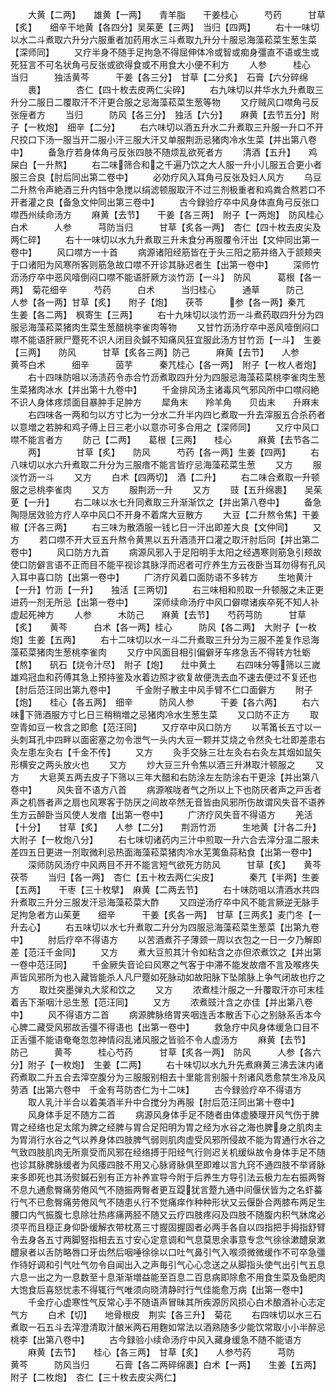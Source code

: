 <!-- { "loadSidebar": true } -->
　　大黄【二两】　　雄黄【一两】　　青羊脂　　干姜桂心　　　芍药　　　甘草【炙】　　细辛干地黄【各四分】吴茱茰【三两】　当归【四两】
　　右十一味切以水二斗煮取六升分六服重者加药用水三斗煮取九升分十服忌海藻菘菜生葱生菜【深师同】
　　又疗半身不随手足拘急不得屈伸体冷或智或痴身彊直不语或生或死狂言不可名状角弓反张或欲得食或不用食大小便不利方
　　人参　　　桂心　　　当归　　　独活黄芩　　　干姜【各三分】　甘草【二分炙】　石膏【六分碎绵
　　裹】　　　　杏仁【四十枚去皮两仁尖碎】
　　右九味切以井华水九升煮取三升分二服日二覆取汗不汗更合服之忌海藻菘菜生葱等物
　　又疗贼风口噤角弓反张痓者方
　　当归　　　防风【各三分】　独活【六分】　　麻黄【去节五分】附子【一枚炮】　细辛【二分】
　　右六味切以酒五升水二升煮取三升服一升口不开尺挍口下汤一服当开二服小汗三服大汗又单服荆沥忌猪肉冷水生菜【并出第八卷中】
　　备急疗若身体角弓反张四肢不随烦乱欲死者方
　　清酒【五升】　　鸡屎白【一升熬】
　　右二味筛合和之千遍乃饮之大人服一升小儿服五合更小者服三合良【肘后同出第二卷中】
　　必効疗风入耳角弓反张及妇人风方
　　乌豆二升熬令声絶酒三升内铛中急搅以绢滤顿服取汗不过三剂极重者和鸡粪合熬若口不开者灌之良【备急文仲同出第三卷中】
　　古今録验疗卒中风身体直角弓反张口噤西州续命汤方
　　麻黄【去节】　　干姜【各三两】　附子【一两炮】　防风桂心　　　白术　　　人参　　　芎防当归　　　甘草【炙各一两】　杏仁【四十枚去皮尖及两仁碎】
　　右十一味切以水九升煮取三升未食分再服覆令汗出【文仲同出第一卷中】
　　风口噤方一十首
　　病源诸阳经筋皆在于头三阳之筋并络入于颔颊夹于口诸阳为风寒所客则筋急故口噤不开诊其脉迟者生【出第一卷中】
　　深师竹沥汤疗卒中恶风噎倒闷口噤不能语肝厥方淡竹沥【一斗】　防风　　　葛根【各一两】　菊花细辛　　　芍药　　　白术　　　当归桂心　　　通草　　　防己　　　人参【各一两】甘草【炙】　　附子【炮】　　茯苓　　　参【各一两】秦芁　　　生姜【各二两】　枫寄生【三两】
　　右十九味切以淡竹沥一斗煮药取四升分为四服忌海藻菘菜猪肉生菜生葱醋桃李雀肉等物
　　又甘竹沥汤疗卒中恶风噎倒闷口噤不能语肝厥尸蹷死不识人闭目灸鍼不知痛风狂宜服此汤方甘竹沥【一斗】　生姜【三两】　　防风　　　甘草【炙各三两】防己　　　麻黄【去节】　　人参　　　黄芩白术　　　细辛　　　茵芋　　　秦芁桂心【各一两】　附子【一枚人者炮】
　　右十四味防咀以汤渍药令赤合竹沥煮取四升分为四服忌海藻菘菜桃李雀肉生葱生菜猪肉冰水【并出第十九卷中】
　　千金排风汤主诸毒风气邪风所中口噤闷絶不识人身体疼烦面目暴肿手足肿方
　　犀角末　　羚羊角　　贝齿末　　升麻末
　　右四味各一两和匀以方寸匕为一分水二升半内四匕煮取一升去滓服五合杀药者以意増之若肿和鸡子傅上日三老小以意亦可多合用之【深师同】
　　又疗中风口噤不能言者方
　　防己【二两】　　葛根【三两】　　桂心　　　麻黄【去节各二
　　两】　　　　甘草【炙】　　防风　　　芍药【各一两】生姜【四两】
　　右八味切以水六升煮取二升分为三服瘖不能言皆疗忌海藻菘菜生葱
　　又方
　　服淡竹沥一斗
　　又方
　　白术【四两切】　酒【二升】
　　右二味合煮取一升顿服之忌桃李雀肉
　　又方
　　服荆沥一升
　　又方
　　豉【五升绵裹】　　吴茱茰【一升】
　　右二味以水七升同煮取三升渐渐饮之【并出第八卷中】
　　备急陶隠居效验方疗人卒中风口不开身不着席大豆散方
　　大豆【二升熬令焦】干姜　　　椒【汗各三两】
　　右三味为散酒服一钱匕日一汗出即差大良【文仲同】
　　又方
　　若口噤不开大豆五升熬令黄黒以五升酒渍开口灌之取汗肘后同【并出第二卷中】
　　风口防方九首
　　病源风邪入于足阳明手太阳之经遇寒则筋急引颊故使口防僻言语不正而目不能平视诊其脉浮而迟者可疗养生方云夜卧当耳勿得有孔风入耳中喜口防【出第一卷中】
　　广济疗风着口面防语不多转方
　　生地黄汁【一升】竹沥【一升】　　独活【三两切】
　　右三味相和煎取一升顿服之未正更进药一剂无所忌【出第一卷中】
　　深师续命汤疗中风口僻噤诸疾卒死不知人补虚起死神方
　　人参　　　木防己　　麻黄【去节】　　芍药芎防　　　甘草【炙】　　黄芩　　　白术【各一两】桂心　　　防风【各二两】　大附子【一枚炮】生姜【五两】
　　右十二味切以水一斗二升煮取三升分为三服不差复作忌海藻菘菜猪肉生葱桃李雀肉
　　又疗中风面目相引偏僻牙车疼急舌不得转方牡蛎【熬】　　矾石【烧令汁尽】　附子【炮】　　灶中黄土
　　右四味分等筛以三嵗雄鸡冠血和药傅其急上预持鉴及水着边照才欲复故便洗去血不速去便过不复还也【肘后范汪同出第九卷中】
　　千金附子散主中风手臂不仁口面僻方
　　附子【炮】　　桂心【各五两】　细辛　　　防风人参　　　干姜【各六两】
　　右六味下筛酒服方寸匕日三稍稍増之忌猪肉冷水生葱生菜
　　又口防不正方
　　取空青如豆一枚含之即愈【范汪同】
　　又疗卒中风口防方
　　以苇筩长五寸以一头刺耳孔中四畔以面密塞之勿令泄气一头内大豆一颗并艾烧之令然灸七壮即差患右灸左患左灸右【千金不传】
　　又方
　　灸手交脉三壮左灸右右灸左其烟如鼠矢形横安之两头放火也
　　又方
　　炒大豆三升令焦以酒三升淋取汁顿服之
　　又方
　　大皂荚五两去皮子下筛以三年大醋和右防涂左左防涂右干更涂【并出第八卷中】
　　风失音不语方八首
　　病源喉咙者气之所以上下也防厌者声之戸舌者声之机唇者声之扇也风寒客于防厌之间故卒然无音皆由风邪所伤故谓风失音不语养生方云醉卧当风使人发瘖【出第一卷中】
　　广济疗风失音不得语方
　　羌活【十分】　　甘草【炙】　　人参【二分】　　荆沥竹沥　　　生地黄【汁各二升】大附子【一枚炮八分】
　　右七味切诸药内三汁中煎取一升六合去滓分温二服未差四五日更进一剂取微利忌热面海藻菘菜猪肉冷水芜荑鱼蒜粘食【出第一卷中】
　　深师防风汤疗中风两目不开不能言短气欲死方防风　　　甘草【炙】　　黄芩　　　茯苓
　　当归【各一两】　杏仁【五十枚去两仁尖皮】　　　　秦芁【半两】生姜【五两】　　干枣【三十枚擘】　麻黄【二两去节】
　　右十味防咀以清酒水共四升煮取三升分三服发汗忌海藻菘菜大酢
　　又四逆汤疗卒中风不能言厥逆无脉手足拘急者方山茱茰　　细辛　　　干姜【炙各一两】　甘草【三两炙】麦门冬【一升去心】
　　右五味切以水七升煮取二升分为四服忌海藻菘菜生葱菜【出第九卷中】
　　肘后疗卒不得语方
　　以苦酒煮芥子薄颈一周以衣包之一日一夕乃解即差【范汪千金同】
　　又方
　　煮大豆煎其汁令如粘含之亦但浓煮饮之【并出第一卷中范汪同】
　　千金厥失音论曰风寒之气客于中滞不能发故瘖不言及喉疼失声皆风邪所为也入藏皆能杀人凡尸蹷如死脉动如故阳脉下坠隂脉上争气闭故也疗之方
　　取灶突墨弹丸大浆和饮之
　　又方
　　浓煮桂汁服之一升覆取汗亦可末桂着舌下渐咽汁忌生葱【范汪同】
　　又方
　　浓煮豉汁含之亦佳【并出第八卷中】
　　风不得语方二首
　　病源脾脉络胃夹咽连舌本散舌下心之别脉系舌本今心脾二藏受风邪故舌彊不得语也【出第一卷中】
　　救急疗中风身体缓急口目不正舌彊不能语奄奄忽忽神情闷乱诸风服之皆验不令人虚汤方
　　麻黄【去节】　　防己　　　黄芩　　　桂心芍药　　　甘草【炙各一两】　防风　　　人参【各六分】附子【一枚炮】　生姜【二两】
　　右十味切以水九升先煮麻黄三沸去沫内诸药煮取二升五合去滓空腹分为三服服别相去十里能言别服十剂诸风悉愈禁生冷及风劳酒【出第六卷中　千金有芎防杏仁为十二味】
　　古今録验疗卒不得语方
　　取人乳汁半合以着美酒半升中合搅分为再服【肘后范汪同出第十卷中】
　　风身体手足不随方二首
　　病源风身体手足不随者由体虚腠理开风气伤于脾胃之经络也足太隂为脾之经脾与胃合足阳明为胃之经为水谷之海也脾身之肌肉主为胃消行水谷之气以养身体四肢脾气弱则肌肉虚受风邪所侵故不能为胃通行水谷之气致四肢肌肉无所禀受而风邪在经络搏于阳经气行则迟关机缓纵故令身体手足不随也诊其脉脾脉缓者为风痿四肢不用又心脉肾脉俱至即难以言九窍不通四肢不举肾脉来多即死也其汤熨鍼石别有正方补养宣导今附于后养生方导引法云极力左右振两臀不息九通愈臀痛劳倦风气不随振两臀者更互踶犹言蹷九通中间偃伏皆为之名虾蟇行气不已愈臀痛劳倦风气不随患乆行不觉痛痒作种种形状又云偃卧合两膝布两足生腰口内气振腹七息除壮热疼痛两胫不随又云疗四肢疼闷及四肢不随腹内积气牀席必须平而且穏正身仰卧缓解衣带枕髙三寸握固握固者必两手各自以四指把手拇指舒臂令去身各五寸两脚竪指相去五寸安心定意调和气息莫思余事意专念气徐徐漱醴泉漱醴泉者以舌防略唇口牙齿然后咽唾徐徐以口吐气鼻引气入喉须微微缓作不可卒急彊作待好调和引气吐气勿令自闻出入之声毎引气心心念送之从脚指头使气出引气五息六息一出之为一息数至十息渐渐増益能至百息二百息病即除愈不用食生菜及鱼肥肉大饱食后喜怒忧恚不得辄行气唯须向晓清静时行气佳能愈万病【出第一卷中】
　　千金疗心虚寒性气反常心手不随语声冒昧其所疾源厉风损心白术酿酒补心志定气方
　　白术【切】　　地骨根皮　荆实【各三升】　菊花
　　右四味切以水三石煮取一石五斗去滓澄清取汁酿米两石用麴如常法以酒熟随多少能饮常取小小半醉忌桃李【出第八卷中】
　　古今録验小续命汤疗中风入藏身缓急不随不能语方
　　麻黄【去节】　　桂心【各三两】　甘草【炙】　　人参芍药　　　芎防　　　黄芩　　　防风当归　　　石膏【各二两碎绵裹】白术【一两】　　生姜【五两】附子【二枚炮】　杏仁【三十枚去皮尖两仁】
